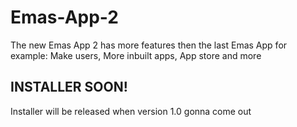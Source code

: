 # Emas-App-2
The new Emas App 2
has more features then the last Emas App for example:
Make users,
More inbuilt apps,
App store and more
## INSTALLER SOON!
Installer will be released when version 1.0 gonna come out
